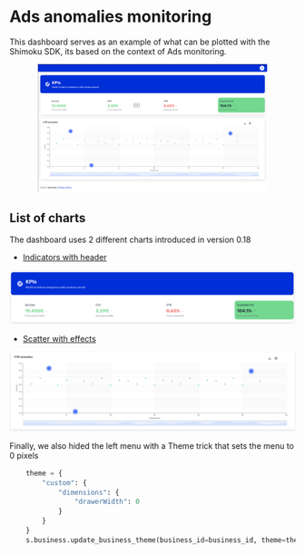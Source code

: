 # Ads anomalies monitoring

This dashboard serves as an example of what can be plotted with the Shimoku SDK, its based on the context of Ads monitoring.

<p align="center">
  <img src="img/ads_anomaly.png" width="80%">
</p>

## List of charts

The dashboard uses 2 different charts introduced in version 0.18

- [Indicators with header](https://docs.shimoku.com/development/releases/2023/v.0.18)

<p align="center">
  <img src="img/indicators_with_header.png">
</p>

- [Scatter with effects](https://docs.shimoku.com/development/releases/2023/v.0.18)

<p align="center">
  <img src="img/scatter_with_effects.png">
</p>


Finally, we also hided the left menu with a Theme trick that sets the menu to 0 pixels 

```python
    theme = {
        "custom": {
            "dimensions": {
                "drawerWidth": 0
            }
        }
    }
    s.business.update_business_theme(business_id=business_id, theme=theme)
```


